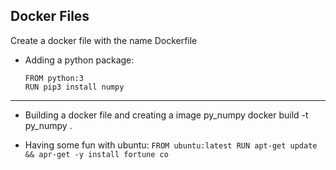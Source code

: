 

##  Docker Files

Create a docker file with the name Dockerfile

- Adding a python package:

      FROM python:3
      RUN pip3 install numpy
----
- Building a docker file and creating a image py_numpy
docker build -t py_numpy .
  
- Having  some fun with ubuntu:
`FROM ubuntu:latest
RUN apt-get update && apr-get -y install fortune co`
<!--stackedit_data:
eyJoaXN0b3J5IjpbLTE4NTE3Mzk0NjBdfQ==
-->